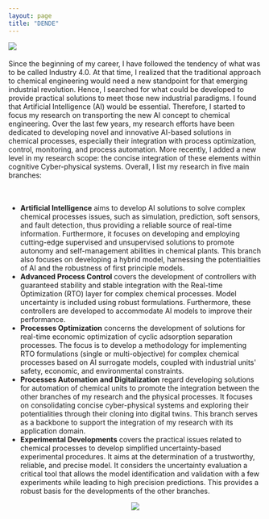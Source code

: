 ```yaml
---
layout: page
title: "DENDE"
---
```

<img align="left" src="idelfonso.png"> 

<br /> <br /> Since the beginning of my career, I have followed the tendency of what was to be called Industry 4.0. At that time, I realized that the traditional approach to chemical engineering would need a new standpoint for that emerging industrial revolution. Hence, I searched for what could be developed to provide practical solutions to meet those new industrial paradigms. I found that Artificial Intelligence (AI) would be essential. Therefore, I started to focus my research on transporting the new AI concept to chemical engineering. Over the last few years, my research efforts have been dedicated to developing novel and innovative AI-based solutions in chemical processes, especially their integration with process optimization, control, monitoring, and process automation. More recently, I added a new level in my research scope: the concise integration of these elements within cognitive Cyber-physical systems. Overall, I list my research in five main branches:
<br /> 
<br /> 
<br /> 
- **Artificial Intelligence** aims to develop AI solutions to solve complex chemical processes issues, such as simulation, prediction, soft sensors, and fault detection, thus providing a reliable source of real-time information. Furthermore, it focuses on developing and employing cutting-edge supervised and unsupervised solutions to promote autonomy and self-management abilities in chemical plants. This branch also focuses on developing a hybrid model, harnessing the potentialities of AI and the robustness of first principle models.
- **Advanced Process Control** covers the development of controllers with guaranteed stability and stable integration with the Real-time Optimization (RTO) layer for complex chemical processes. Model uncertainty is included using robust formulations. Furthermore, these controllers are developed to accommodate AI models to improve their performance.
-  **Processes Optimization** concerns the development of solutions for real-time economic optimization of cyclic adsorption separation processes. The focus is to develop a methodology for implementing RTO formulations (single or multi-objective) for complex chemical processes based on AI surrogate models, coupled with industrial units' safety, economic, and environmental constraints.
- **Processes Automation and Digitalization** regard developing solutions for automation of chemical units to promote the integration between the other branches of my research and the physical processes. It focuses on consolidating concise cyber-physical systems and exploring their potentialities through their cloning into digital twins. This branch serves as a backbone to support the integration of my research with its application domain.
- **Experimental Developments** covers the practical issues related to chemical processes to develop simplified uncertainty-based experimental procedures. It aims at the determination of a trustworthy, reliable, and precise model. It considers the uncertainty evaluation a critical tool that allows the model identification and validation with a few experiments while leading to high precision predictions. This provides a robust basis for the developments of the other branches.

<center><img src="home.png"></center>
  
